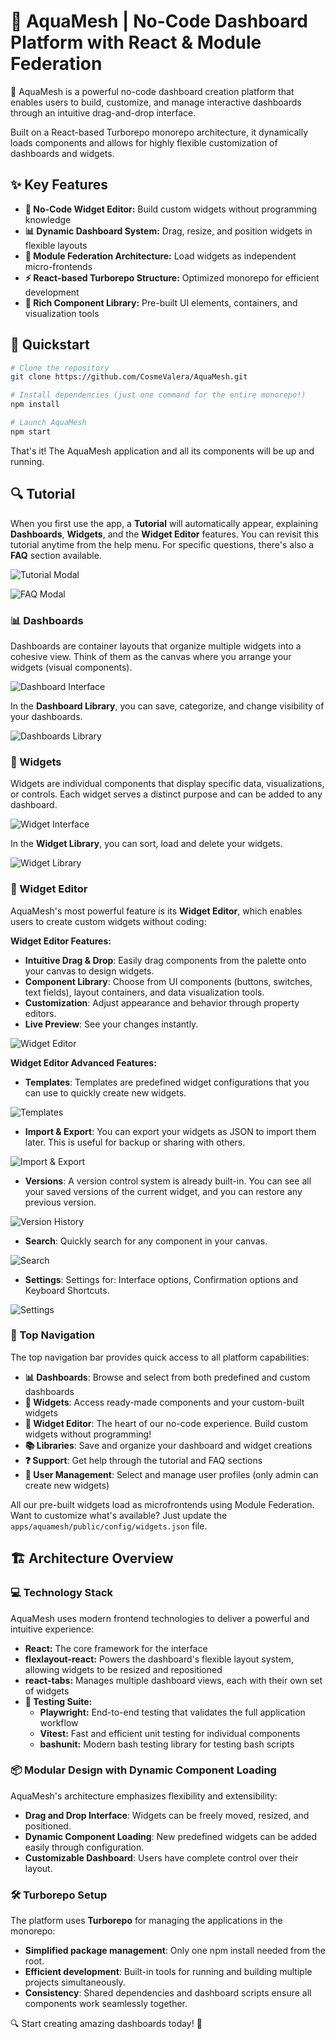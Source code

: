 # 🌊 AquaMesh | No-Code Dashboard Platform with React & Module Federation

🌊 AquaMesh is a powerful no-code dashboard creation platform that enables users to build, customize, and manage interactive dashboards through an intuitive drag-and-drop interface.

Built on a React-based Turborepo monorepo architecture, it dynamically loads components and allows for highly flexible customization of dashboards and widgets.

## ✨ Key Features
- **🔧 No-Code Widget Editor:** Build custom widgets without programming knowledge
- **📊 Dynamic Dashboard System:** Drag, resize, and position widgets in flexible layouts
- **🔗 Module Federation Architecture:** Load widgets as independent micro-frontends
- **⚡ React-based Turborepo Structure:** Optimized monorepo for efficient development
- **🎨 Rich Component Library:** Pre-built UI elements, containers, and visualization tools

## 🚀 Quickstart

```sh
# Clone the repository
git clone https://github.com/CosmeValera/AquaMesh.git

# Install dependencies (just one command for the entire monorepo!)
npm install

# Launch AquaMesh
npm start
```

That's it! The AquaMesh application and all its components will be up and running.

## 🔍 Tutorial
When you first use the app, a **Tutorial** will automatically appear, explaining **Dashboards**, **Widgets**, and the **Widget Editor** features. You can revisit this tutorial anytime from the help menu. For specific questions, there's also a **FAQ** section available.

![Tutorial Modal](tools/readme_images/tutorial.png)

![FAQ Modal](tools/readme_images/faq.png)

### 📊 Dashboards

Dashboards are container layouts that organize multiple widgets into a cohesive view. Think of them as the canvas where you arrange your widgets (visual components).

![Dashboard Interface](tools/readme_images/dashboard.png)

In the **Dashboard Library**, you can save, categorize, and change visibility of your dashboards.

![Dashboards Library](tools/readme_images/dashboards-library.png)

### 🧩 Widgets

Widgets are individual components that display specific data, visualizations, or controls. Each widget serves a distinct purpose and can be added to any dashboard.

![Widget Interface](tools/readme_images/widget.png)

In the **Widget Library**, you can sort, load and delete your widgets.

![Widget Library](tools/readme_images/dashboards-library.png)


### 🔧 Widget Editor

AquaMesh's most powerful feature is its **Widget Editor**, which enables users to create custom widgets without coding:

**Widget Editor Features:**

- **Intuitive Drag & Drop**: Easily drag components from the palette onto your canvas to design widgets.
- **Component Library**: Choose from UI components (buttons, switches, text fields), layout containers, and data visualization tools.
- **Customization**: Adjust appearance and behavior through property editors.
- **Live Preview**: See your changes instantly.

![Widget Editor](tools/readme_images/widget_editor.png)

**Widget Editor Advanced Features:**
- **Templates**: Templates are predefined widget configurations that you can use to quickly create new widgets.

![Templates](tools/readme_images/templates.png)

- **Import & Export**: You can export your widgets as JSON to import them later. This is useful for backup or sharing with others.

![Import & Export](tools/readme_images/import_export.png)

- **Versions**: A version control system is already built-in. You can see all your saved versions of the current widget, and you can restore any previous version.

![Version History](tools/readme_images/version_history.png)

- **Search**: Quickly search for any component in your canvas.

![Search](tools/readme_images/search.png)

- **Settings**: Settings for: Interface options, Confirmation options and Keyboard Shortcuts.

![Settings](tools/readme_images/settings.png)

### 🧭 Top Navigation

The top navigation bar provides quick access to all platform capabilities:

- **📊 Dashboards**: Browse and select from both predefined and custom dashboards
- **🧩 Widgets**: Access ready-made components and your custom-built widgets
- **🔧 Widget Editor**: The heart of our no-code experience. Build custom widgets without programming!
- **📚 Libraries**: Save and organize your dashboard and widget creations
- **❓ Support**: Get help through the tutorial and FAQ sections
- **👤 User Management**: Select and manage user profiles (only admin can create new widgets)

All our pre-built widgets load as microfrontends using Module Federation. Want to customize what's available? Just update the `apps/aquamesh/public/config/widgets.json` file. 

## 🏗️ Architecture Overview

### 💻 Technology Stack
AquaMesh uses modern frontend technologies to deliver a powerful and intuitive experience:

- **React:** The core framework for the interface
- **flexlayout-react:** Powers the dashboard's flexible layout system, allowing widgets to be resized and repositioned
- **react-tabs:** Manages multiple dashboard views, each with their own set of widgets
- **🧪 Testing Suite:**
  - **Playwright:** End-to-end testing that validates the full application workflow
  - **Vitest:** Fast and efficient unit testing for individual components
  - **bashunit:** Modern bash testing library for testing bash scripts 

### 📦 Modular Design with Dynamic Component Loading

AquaMesh's architecture emphasizes flexibility and extensibility:

- **Drag and Drop Interface**: Widgets can be freely moved, resized, and positioned.
- **Dynamic Component Loading**: New predefined widgets can be added easily through configuration.
- **Customizable Dashboard**: Users have complete control over their layout.

### 🛠 Turborepo Setup

The platform uses **Turborepo** for managing the applications in the monorepo:

- **Simplified package management**: Only one npm install needed from the root.
- **Efficient development**: Built-in tools for running and building multiple projects simultaneously.
- **Consistency**: Shared dependencies and dashboard scripts ensure all components work seamlessly together.

🔍 Start creating amazing dashboards today! 🌊